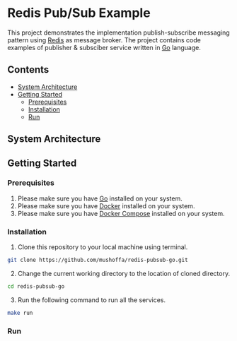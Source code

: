 # Redis Pub/Sub Example
This project demonstrates the implementation publish-subscribe messaging pattern using [Redis](https://redis.io/) as message broker. The project contains code examples of publisher & subsciber service written in [Go](https://golang.org/) language.

## Contents
* [System Architecture](#system-architecture)
* [Getting Started](#getting-started)
  * [Prerequisites](#prerequisites)
  * [Installation](#installation)
  * [Run](#run)

## System Architecture

## Getting Started
### Prerequisites
1.  Please make sure you have [Go](https://golang.org/doc/install) installed on your system.
2.  Please make sure you have [Docker](https://docs.docker.com/engine/install/) installed on your system.
3.  Please make sure you have [Docker Compose](https://docs.docker.com/compose/install/) installed on your system.

### Installation
1. Clone this repository to your local machine using terminal.
```bash
git clone https://github.com/mushoffa/redis-pubsub-go.git
```
2. Change the current working directory to the location of cloned directory.
```bash
cd redis-pubsub-go
```
3. Run the following command to run all the services.
```bash
make run
```

### Run
